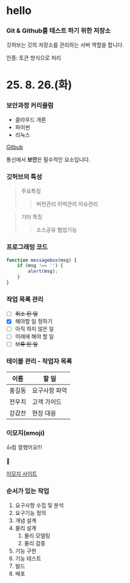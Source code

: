 # hello
### Git &amp; Github를 테스트 하기 위한 저장소
깃허브는 깃의 저장소를 관리하는 서버 역할을 합니다.

인증: 토큰 방식으로 처리

# 25. 8. 26.(화)

### 보안과정 커리큘럼
* 클라우드 개론
* 파이썬
* 리눅스

[Gitbub](/images/github.png)

통신에서 **보안**은 필수적인 요소입니다.

### 깃허브의 특성
> 주요특징
>> 버전관리
>> 이력관리
>> 이슈관리 

> 기타 특징
>> 소스공유
>> 협업기능

### 프로그래밍 코드
```javascript
function messagebox(msg) {
    if (msg !== '') {
        alert(msg);
    }
}
```




### 작업 목록 관리
- [ ] <del>취소 된 일</del>
- [x] 해야할 일 정하기
- [ ] 아직 하지 않은 일
- [ ] 미래에 해야 할 일
- [ ] ~~보류 된 일~~

### 테이블 관리 - 작업자 목록
  이름 | 할 일
----- | -------
홍길동 | 요구사항 파악
전우치 | 고객 가이드
강감찬 | 현장 대응

### 이모지(emoji)
:+1:참 잘했어요!!!

:cold_face:


[이모지 사이트](https://www.webfx.com/tools/emoji-cheat-sheet)

### 순서가 있는 작업
1. 요구사항 수집 및 분석
1. 요구기능 정의
2. 개념 설계
3. 물리 설계
    1. 물리 모델링
    2. 물리 검증
4. 기능 구현
5. 기능 테스트
6. 빌드
7. 배포



